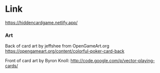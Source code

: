 # Link
https://hiddencardgame.netlify.app/


### Art
Back of card art by jeffshee from OpenGameArt.org https://opengameart.org/content/colorful-poker-card-back

Front of card art by Byron Knoll: http://code.google.com/p/vector-playing-cards/